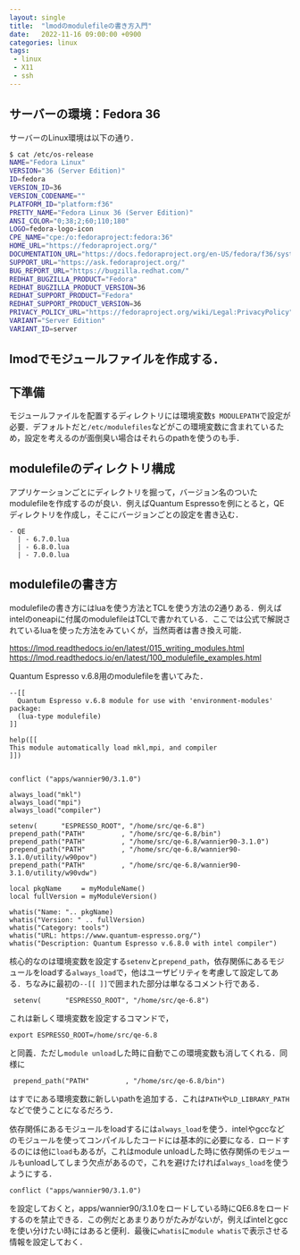 ```yaml
---
layout: single
title:  "lmodのmodulefileの書き方入門"
date:   2022-11-16 09:00:00 +0900
categories: linux
tags:
 - linux
 - X11
 - ssh
---
```


## サーバーの環境：Fedora 36

サーバーのLinux環境は以下の通り．
```bash
$ cat /etc/os-release
NAME="Fedora Linux"
VERSION="36 (Server Edition)"
ID=fedora
VERSION_ID=36
VERSION_CODENAME=""
PLATFORM_ID="platform:f36"
PRETTY_NAME="Fedora Linux 36 (Server Edition)"
ANSI_COLOR="0;38;2;60;110;180"
LOGO=fedora-logo-icon
CPE_NAME="cpe:/o:fedoraproject:fedora:36"
HOME_URL="https://fedoraproject.org/"
DOCUMENTATION_URL="https://docs.fedoraproject.org/en-US/fedora/f36/system-administrators-guide/"
SUPPORT_URL="https://ask.fedoraproject.org/"
BUG_REPORT_URL="https://bugzilla.redhat.com/"
REDHAT_BUGZILLA_PRODUCT="Fedora"
REDHAT_BUGZILLA_PRODUCT_VERSION=36
REDHAT_SUPPORT_PRODUCT="Fedora"
REDHAT_SUPPORT_PRODUCT_VERSION=36
PRIVACY_POLICY_URL="https://fedoraproject.org/wiki/Legal:PrivacyPolicy"
VARIANT="Server Edition"
VARIANT_ID=server
```


## lmodでモジュールファイルを作成する．

## 下準備

モジュールファイルを配置するディレクトリには環境変数`$ MODULEPATH`で設定が必要．デフォルトだと`/etc/modulefiles`などがこの環境変数に含まれているため，設定を考えるのが面倒臭い場合はそれらのpathを使うのも手．

## modulefileのディレクトリ構成

アプリケーションごとにディレクトリを掘って，バージョン名のついたmodulefileを作成するのが良い．例えばQuantum Espressoを例にとると，QEディレクトリを作成し，そこにバージョンごとの設定を書き込む．

```
- QE
  | - 6.7.0.lua
  | - 6.8.0.lua
  | - 7.0.0.lua

```


## modulefileの書き方

modulefileの書き方にはluaを使う方法とTCLを使う方法の2通りある．例えばintelのoneapiに付属のmodulefileはTCLで書かれている．ここでは公式で解説されているluaを使った方法をみていくが，当然両者は書き換え可能．

https://lmod.readthedocs.io/en/latest/015_writing_modules.html
https://lmod.readthedocs.io/en/latest/100_modulefile_examples.html

Quantum Espresso v.6.8用のmodulefileを書いてみた．

```
--[[
  Quantum Espresso v.6.8 module for use with 'environment-modules' package:
  (lua-type modulefile)
]]

help([[
This module automatically load mkl,mpi, and compiler
]])


conflict ("apps/wannier90/3.1.0")

always_load("mkl")
always_load("mpi")
always_load("compiler")

setenv(      "ESPRESSO_ROOT", "/home/src/qe-6.8")
prepend_path("PATH"         , "/home/src/qe-6.8/bin")
prepend_path("PATH"         , "/home/src/qe-6.8/wannier90-3.1.0")
prepend_path("PATH"         , "/home/src/qe-6.8/wannier90-3.1.0/utility/w90pov")
prepend_path("PATH"         , "/home/src/qe-6.8/wannier90-3.1.0/utility/w90vdw")

local pkgName     = myModuleName()
local fullVersion = myModuleVersion()

whatis("Name: ".. pkgName)
whatis("Version: " .. fullVersion)
whatis("Category: tools")
whatis("URL: https://www.quantum-espresso.org/")
whatis("Description: Quantum Espresso v.6.8.0 with intel compiler")
```

核心的なのは環境変数を設定する`setenv`と`prepend_path`，依存関係にあるモジュールをloadする`always_load`で，他はユーザビリティを考慮して設定してある．ちなみに最初の`--[[ ]]`で囲まれた部分は単なるコメント行である．

```
 setenv(      "ESPRESSO_ROOT", "/home/src/qe-6.8")
```

これは新しく環境変数を設定するコマンドで，

```
export ESPRESSO_ROOT=/home/src/qe-6.8
```

と同義．ただし`module unload`した時に自動でこの環境変数も消してくれる．同様に

```
 prepend_path("PATH"         , "/home/src/qe-6.8/bin")
```

はすでにある環境変数に新しいpathを追加する．これは`PATH`や`LD_LIBRARY_PATH`などで使うことになるだろう．


依存関係にあるモジュールをloadするには`always_load`を使う．intelやgccなどのモジュールを使ってコンパイルしたコードには基本的に必要になる．ロードするのには他に`load`もあるが，これはmodule unloadした時に依存関係のモジュールもunloadしてしまう欠点があるので，これを避けたければ`always_load`を使うようにする．

```
conflict ("apps/wannier90/3.1.0")
```

を設定しておくと，apps/wannier90/3.1.0をロードしている時にQE6.8をロードするのを禁止できる．この例だとあまりありがたみがないが，例えばintelとgccを使い分けたい時にはあると便利．最後に`whatis`に`module whatis`で表示させる情報を設定しておく．





